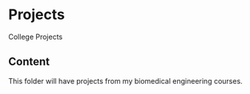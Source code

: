 # Projects
College Projects
## Content
This folder will have projects from my biomedical engineering courses.
